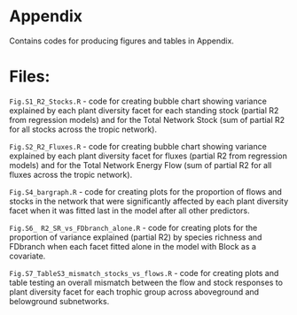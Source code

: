 # Appendix

Contains codes for producing figures and tables in Appendix.


# Files:

`Fig.S1_R2_Stocks.R` - code for creating bubble chart showing variance explained by each plant diversity facet for each standing stock (partial R2 from regression models) and for the Total Network Stock (sum of partial R2 for all stocks across the tropic network).


`Fig.S2_R2_Fluxes.R` - code for creating bubble chart showing variance explained by each plant diversity facet for fluxes (partial R2 from regression models) and for the Total Network Energy Flow (sum of partial R2 for all fluxes across the tropic network).


`Fig.S4_bargraph.R` - code for creating plots for the proportion of flows and stocks in the network that were significantly affected by each plant diversity facet when it was fitted last in the model after all other predictors.


`Fig.S6_ R2_SR_vs_FDbranch_alone.R` - code for creating plots for the proportion of variance explained (partial R2) by species richness and FDbranch when each facet fitted alone in the model with Block as a covariate.


`Fig.S7_TableS3_mismatch_stocks_vs_flows.R` - code for creating plots and table testing an overall mismatch between the flow and stock responses to plant diversity facet for each trophic group across aboveground and belowground subnetworks. 